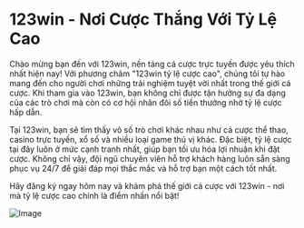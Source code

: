 # 123win - Nơi Cược Thắng Với Tỷ Lệ Cao

Chào mừng bạn đến với 123win, nền tảng cá cược trực tuyến được yêu thích nhất hiện nay! Với phương châm "123win tỷ lệ cược cao", chúng tôi tự hào mang đến cho người chơi những trải nghiệm tuyệt vời nhất trong thế giới cá cược. Khi tham gia vào 123win, bạn không chỉ được tận hưởng sự đa dạng của các trò chơi mà còn có cơ hội nhân đôi số tiền thưởng nhờ tỷ lệ cược hấp dẫn.

Tại 123win, bạn sẽ tìm thấy vô số trò chơi khác nhau như cá cược thể thao, casino trực tuyến, xổ số và nhiều loại game thú vị khác. Đặc biệt, tỷ lệ cược tại đây luôn ở mức cạnh tranh nhất, giúp bạn tối ưu hóa lợi nhuận khi đặt cược. Không chỉ vậy, đội ngũ chuyên viên hỗ trợ khách hàng luôn sẵn sàng phục vụ 24/7 để giải đáp mọi thắc mắc và hỗ trợ bạn một cách tốt nhất.

Hãy đăng ký ngay hôm nay và khám phá thế giới cá cược với 123win - nơi mà tỷ lệ cược cao chính là điểm nhấn nổi bật! 

![Image](https://github.com/user-attachments/assets/bd51ea9f-0666-407b-a7a7-98ead6de688c)
